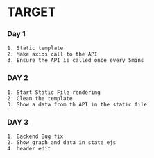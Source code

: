 

# TARGET

### Day 1
```
1. Static template
2. Make axios call to the API
3. Ensure the API is called once every 5mins

```

### DAY 2
```
1. Start Static File rendering
2. Clean the template
3. Show a data from th API in the static file
```

### DAY 3
```
1. Backend Bug fix
2. Show graph and data in state.ejs
4. header edit
```
